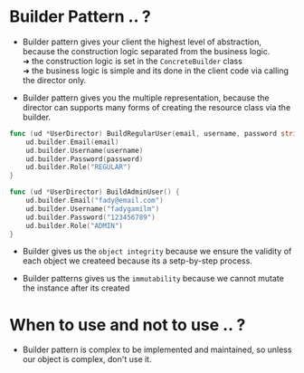 # Builder Pattern .. ?
- Builder pattern gives your client the highest level of abstraction, because the construction logic separated from the business logic. <br>
➜ the construction logic is set in the `ConcreteBuilder` class <br>
➜ the business logic is simple and its done in the client code via calling the director only. <br>

- Builder pattern gives you the multiple representation, because the director can supports many forms of creating the resource class via the builder. <br>
```go
func (ud *UserDirector) BuildRegularUser(email, username, password string) {
	ud.builder.Email(email)
	ud.builder.Username(username)
	ud.builder.Password(password)
	ud.builder.Role("REGULAR")
}

func (ud *UserDirector) BuildAdminUser() {
	ud.builder.Email("fady@email.com")
	ud.builder.Username("fadygamilm")
	ud.builder.Password("123456789")
	ud.builder.Role("ADMIN")
}
```

- Builder gives us the `object integrity` because we ensure the validity of each object we createed because its a setp-by-step process.

- Builder patterns gives us the `immutability` because we cannot mutate the instance after its created

# When to use and not to use .. ?
- Builder pattern is complex to be implemented and maintained, so unless our object is complex, don't use it.